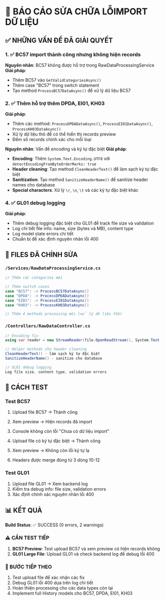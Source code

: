 # 🔧 BÁO CÁO SỬA CHỮA LỖIMPORT DỮ LIỆU

## ✅ NHỮNG VẤN ĐỀ ĐÃ GIẢI QUYẾT

### 1. ✅ BC57 import thành công nhưng không hiện records

**Nguyên nhân**: BC57 không được hỗ trợ trong RawDataProcessingService
**Giải pháp**:

- Thêm BC57 vào `GetValidCategoriesAsync()`
- Thêm case "BC57" trong switch statement
- Tạo method `ProcessBC57DataAsync()` để xử lý dữ liệu BC57

### 2. ✅ Thêm hỗ trợ thêm DPDA, EI01, KH03

**Giải pháp**:

- Thêm các method: `ProcessDPDADataAsync()`, `ProcessEI01DataAsync()`, `ProcessKH03DataAsync()`
- Xử lý dữ liệu thô để có thể hiển thị records preview
- Đếm số records chính xác cho mỗi loại


**Nguyên nhân**: Vấn đề encoding và ký tự đặc biệt
**Giải pháp**:

- **Encoding**: Thêm `System.Text.Encoding.UTF8` với `detectEncodingFromByteOrderMarks: true`
- **Header cleaning**: Tạo method `CleanHeaderText()` để làm sạch ký tự đặc biệt
- **Sanitization**: Tạo method `SanitizeHeaderName()` để sanitize header names cho database
- **Special characters**: Xử lý `\r`, `\n`, `\t` và các ký tự đặc biệt khác

### 4. ✅ GL01 debug logging

**Giải pháp**:

- Thêm debug logging đặc biệt cho GL01 để track file size và validation
- Log chi tiết file info: name, size (bytes và MB), content type
- Log model state errors chi tiết
- Chuẩn bị để xác định nguyên nhân lỗi 400

## 📁 FILES ĐÃ CHỈNH SỬA

### `/Services/RawDataProcessingService.cs`

```csharp
// Thêm các categories mới

// Thêm switch cases
case "BC57": -> ProcessBC57DataAsync()
case "DPDA": -> ProcessDPDADataAsync()
case "EI01": -> ProcessEI01DataAsync()
case "KH03": -> ProcessKH03DataAsync()

// Thêm 4 methods processing mới (xử lý dữ liệu thô)
```

### `/Controllers/RawDataController.cs`

```csharp
// Encoding fix
using var reader = new StreamReader(file.OpenReadStream(), System.Text.Encoding.UTF8, detectEncodingFromByteOrderMarks: true);

// Helper methods cho header cleaning
CleanHeaderText() - làm sạch ký tự đặc biệt
SanitizeHeaderName() - sanitize cho database

// GL01 debug logging
Log file size, content type, validation errors
```

## 🧪 CÁCH TEST

### Test BC57

1. Upload file BC57 -> Thành công
2. Xem preview -> Hiện records đã import
3. Console không còn lỗi "Chưa có dữ liệu import"


1. Upload file có ký tự đặc biệt -> Thành công
2. Xem preview -> Không còn lỗi ký tự lạ
3. Headers được merge đúng từ 3 dòng 10-12

### Test GL01

1. Upload file GL01 -> Xem backend log
2. Kiểm tra debug info: file size, validation errors
3. Xác định chính xác nguyên nhân lỗi 400

## 📊 KẾT QUẢ

**Build Status**: ✅ SUCCESS (0 errors, 2 warnings)

### ⚠️ CẦN TEST TIẾP

1. **BC57 Preview**: Test upload BC57 và xem preview có hiện records không
3. **GL01 Large File**: Upload GL01 và check backend log để debug lỗi 400

### 🔮 BƯỚC TIẾP THEO

1. Test upload file để xác nhận các fix
2. Debug GL01 lỗi 400 dựa trên log chi tiết
3. Hoàn thiện processing cho các data types còn lại
4. Implement full History models cho BC57, DPDA, EI01, KH03
